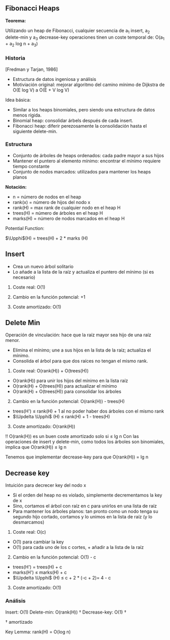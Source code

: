 ## Fibonacci Heaps

**Teorema:**

Utilizando un heap de Fibonacci, cualquier secuencia de a<sub>1</sub> insert, a<sub>2</sub> delete-min y a<sub>3</sub> decrease-key operaciones tinen un coste temporal de:
O(a<sub>1</sub> + a<sub>2</sub> log n + a<sub>3</sub>)

### Historia

[Fredman y Tarjan, 1986]
- Estructura de datos ingeniosa y análisis
- Motiviación original: mejorar algoritmo del camino mínimo de Dijkstra de O(E log V) a O(E + V log V)

Idea básica:
- Similar a los heaps binomiales, pero siendo una estructura de datos menos rígida.
- Binomial heap: consolidar árbels después de cada insert. 
- Fibonacci heap: diferir perezosamente la consolidación hasta el siguiente delete-min. 

### Estructura

- Conjunto de árboles de heaps ordenados: cada padre mayor a sus hijos
- Mantener el puntero al elemento mínimo: encontrar el mínimo requiere tiempo constante
- Conjunto de nodos marcados: utilizados para mantener los heaps planos

**Notación:**
- n         = número de nodos en el heap
- rank(x)   = número de hijos del nodo x
- rank(H)   = max rank de cualquier nodo en el heap H
- trees(H)  = número de árboles en el heap H
- marks(H)  = número de nodos marcados en el heap H

Potential Function:

$\Upphi$(H) = trees(H) + 2 * marks (H)


## Insert

- Crea un nuevo árbol solitario
- Lo añade a la lista de la raíz y actualiza el puntero del mínimo (si es necesario)

1) Coste real: O(1)

2) Cambio en la función potencial: +1

3) Coste amortizado: O(1)

## Delete Min

Operación de vinculación: hace que la raíz mayor sea hijo de una raíz menor. 
- Elimina el mínimo; une a sus hijos en la lista de la raíz; actualiza el mínimo.
- Consolida el árbol  para que dos raíces no tengan el mismo rank. 

1) Coste real: O(rank(H)) + O(trees(H))
- O(rank(H)) para unir los hijos del mínimo en la lista raíz
- O(rank(H) + O(trees(H)) para actualizar el mínimo
- O(rank(H) + O(trees(H)) para consolidar los árboles

2) Cambio en la función potencial: O(rank(H)) - trees(H)
- trees(H') $\leq$ rank(H) + 1 al no poder haber dos árboles con el mismo rank
- $\Updelta \Upphi$ (H) $\leq$ rank(H) + 1 - trees(H)

3) Coste amortizado: O(rank(H))

!! O(rank(H)) es un buen coste amortizado solo si $\leq$ lg n
Con las operaciones de insert y delete-min, como todos los árboles son binomiales, implica que O(rank(H)) $\leq$ lg n

Tenemos que implementar decrease-key para que O(rank(H)) = lg n

## Decrease key

Intuición para decrecer key del nodo x
- Si el orden del heap no es violado, simplemente decrementamos la key de x
- Sino, cortamos el árbol con raíz en c para unirlos en una lista de raíz
- Para mantener los árboles planos: tan pronto como un nodo tenga su segundo hijo cortado, cortamos y lo unimos en la lista de raíz (y lo desmarcamos)

1) Coste real: O(c)
- O(1) para cambiar la key
- O(1) para cada uno de los c cortes, + añadir a la lista de la raíz

2) Cambio en la función potencial: O(1) - c
- trees(H') = trees(H) + c
- marks(H') $\leq$ marks(H) + c
- $\Updelta \Upphi$ (H) $\leq$ c + 2 * (-c + 2)= 4 - c

3) Coste amortizado: O(1)

### Análisis

Insert:   		O(1)
Delete-min:   O(rank(H))  †
Decrease-key: O(1) †

† amortizado

Key Lemma: rank(H) = O(log n)
